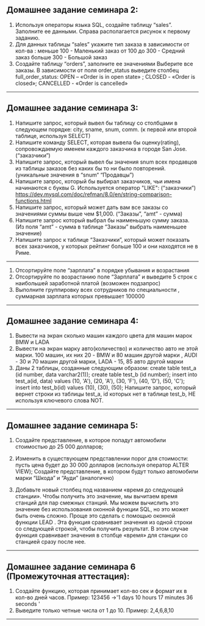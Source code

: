 ## Домашнее задание семинара 2:
1. Используя операторы языка SQL,
создайте таблицу “sales”. Заполните ее данными.
Справа располагается рисунок к первому
заданию.
2. Для данных таблицы “sales” укажите тип
заказа в зависимости от кол-ва :
меньше 100 - Маленький заказ
от 100 до 300 - Средний заказ
больше 300 - Большой заказ
3. Создайте таблицу “orders”, заполните ее значениями
Выберите все заказы. В зависимости от поля order_status выведите столбец full_order_status:
OPEN – «Order is in open state» ; CLOSED - «Order is closed»; CANCELLED - «Order is cancelled»
***
## Домашнее задание семинара 3:

1.	 Напишите запрос, который вывел бы таблицу со столбцами в следующем порядке: city, sname, snum, comm. (к первой или второй таблице, используя SELECT)
2.	 Напишите команду SELECT, которая вывела бы оценку(rating), сопровождаемую именем каждого заказчика в городе San Jose. (“заказчики”)
3.	 Напишите запрос, который вывел бы значения snum всех продавцов из таблицы заказов без каких бы то ни было повторений. (уникальные значения в  “snum“ “Продавцы”)
4. 	Напишите запрос, который бы выбирал заказчиков, чьи имена начинаются с буквы G. Используется оператор "LIKE": (“заказчики”) https://dev.mysql.com/doc/refman/8.0/en/string-comparison-functions.html
5. 	Напишите запрос, который может дать вам все заказы со значениями суммы выше чем $1,000. (“Заказы”, “amt”  - сумма)
6.	Напишите запрос который выбрал бы наименьшую сумму заказа.
 (Из поля “amt” - сумма в таблице “Заказы” выбрать наименьшее значение)
7. 	Напишите запрос к таблице “Заказчики”, который может показать всех заказчиков, у которых рейтинг больше 100 и они находятся не в Риме.
***
1. Отсортируйте поле “зарплата” в порядке убывания и возрастания
2. Отсортируйте по возрастанию поле “Зарплата” и выведите 5 строк с наибольшей заработной платой (возможен подзапрос)
3. Выполните группировку всех сотрудников по специальности , суммарная зарплата которых превышает 100000

***
## Домашнее задание семинара 4:

1. Вывести на экран сколько машин каждого цвета для машин марок BMW и LADA
2. Вывести на экран марку авто(количество) и количество авто не этой
марки.
100 машин, их них 20 - BMW и 80 машин другой марки , AUDI - 30 и 70 машин другой
марки, LADA - 15, 85 авто другой марки
3. Даны 2 таблицы, созданные следующим образом:
create table test_a (id number, data varchar2(1));
create table test_b (id number);
insert into test_a(id, data) values
(10, 'A'),
(20, 'A'),
(30, 'F'),
(40, 'D'),
(50, 'C');
insert into test_b(id) values
(10),
(30),
(50); 
Напишите запрос, который вернет строки из таблицы test_a, id которых нет в таблице test_b, НЕ используя ключевого слова NOT.

***
## Домашнее задание семинара 5:
1. Создайте представление, в которое попадут автомобили стоимостью до 25 000 долларов;

2. Изменить в существующем представлении порог для стоимости: пусть цена будет до 30 000 долларов (используя оператор ALTER VIEW);
Создайте представление, в котором будут только автомобили марки “Шкода” и “Ауди” (аналогично)

3. Добавьте новый столбец под названием «время до следующей станции». Чтобы получить это значение, мы вычитаем время станций для пар смежных станций. Мы можем вычислить это значение без использования оконной функции SQL, но это может быть очень сложно. Проще это сделать с помощью оконной функции LEAD . Эта функция сравнивает значения из одной строки со следующей строкой, чтобы получить результат. В этом случае функция сравнивает значения в столбце «время» для станции со станцией сразу после нее.

***
## Домашнее задание семинара 6 (Промежуточная аттестация):
1. Создайте функцию, которая принимает кол-во сек и формат их в кол-во дней часов. Пример: 123456 ->'1 days 10 hours 17 minutes 36 seconds '
2. Выведите только четные числа от 1 до 10. Пример: 2,4,6,8,10 
***